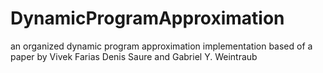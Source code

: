 # DynamicProgramApproximation
an organized dynamic program approximation implementation based of a paper by Vivek Farias Denis Saure and Gabriel Y. Weintraub
